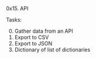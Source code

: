 0x15. API

Tasks:

0. Gather data from an API
1. Export to CSV
2. Export to JSON
3. Dictionary of list of dictionaries
